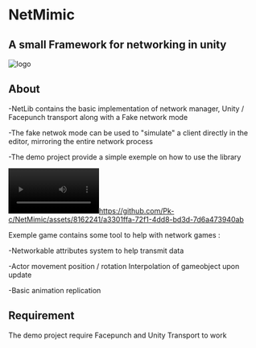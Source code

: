 # NetMimic

## A small Framework for networking in unity

![logo](https://i.imgur.com/0PncxCR.png)


## About

  -NetLib contains the basic implementation of network manager, Unity / Facepunch transport along with a Fake network mode

  -The fake netwok mode can be used to "simulate" a client directly in the editor, mirroring the entire network process

  -The demo project provide a simple exemple on how to use the library

  [<video src='https://i.imgur.com/ZEu3cIk.mp4' width=180/></video>](https://github.com/Pk-c/NetMimic/assets/8162241/a3301ffa-72f1-4dd8-bd3d-7d6a473940ab)https://github.com/Pk-c/NetMimic/assets/8162241/a3301ffa-72f1-4dd8-bd3d-7d6a473940ab

  Exemple game contains some tool to help with network games :

  -Networkable attributes system to help transmit data
  
  -Actor movement position / rotation Interpolation of gameobject upon update

  -Basic animation replication

## Requirement 
The demo project require Facepunch and Unity Transport to work
